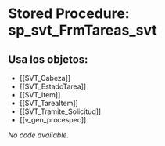 # Stored Procedure: sp_svt_FrmTareas_svt

## Usa los objetos:
- [[SVT_Cabeza]]
- [[SVT_EstadoTarea]]
- [[SVT_Item]]
- [[SVT_TareaItem]]
- [[SVT_Tramite_Solicitud]]
- [[v_gen_procespec]]

*No code available.*
